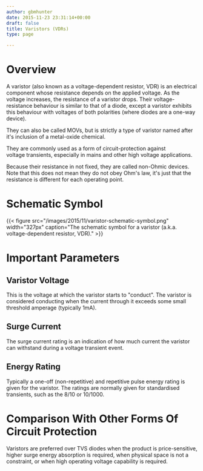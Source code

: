 ```yaml
---
author: gbmhunter
date: 2015-11-23 23:31:14+00:00
draft: false
title: Varistors (VDRs)
type: page

---
```


# Overview

A varistor (also known as a voltage-dependent resistor, VDR) is an electrical component whose resistance depends on the applied voltage. As the voltage increases, the resistance of a varistor drops. Their voltage-resistance behaviour is similar to that of a diode, except a varistor exhibits this behaviour with voltages of both polarities (where diodes are a one-way device).

They can also be called MOVs, but is strictly a type of varistor named after it's inclusion of a metal-oxide chemical.

They are commonly used as a form of circuit-protection against voltage transients, especially in mains and other high voltage applications.

Because their resistance in not fixed, they are called non-Ohmic devices. Note that this does not mean they do not obey Ohm's law, it's just that the resistance is different for each operating point.

# Schematic Symbol

{{< figure src="/images/2015/11/varistor-schematic-symbol.png" width="327px" caption="The schematic symbol for a varistor (a.k.a. voltage-dependent resistor, VDR)."  >}}

# Important Parameters

## Varistor Voltage

This is the voltage at which the varistor starts to "conduct". The varistor is considered conducting when the current through it exceeds some small threshold amperage (typically 1mA).

## Surge Current

The surge current rating is an indication of how much current the varistor can withstand during a voltage transient event.

## Energy Rating

Typically a one-off (non-repetitive) and repetitive pulse energy rating is given for the varistor. The ratings are normally given for standardised transients, such as the 8/10 or 10/1000.

# Comparison With Other Forms Of Circuit Protection

Varistors are preferred over TVS diodes when the product is price-sensitive, higher surge energy absorption is required, when physical space is not a constraint, or when high operating voltage capability is required. 
